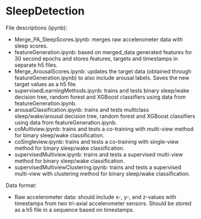 # SleepDetection


File descriptions (ipynb):

- Merge_PA_SleepScores.ipynb: merges raw accelerometer data with sleep scores.
- featureGeneration.ipynb: based on merged_data generated features for 30 second epochs and stores features, targets and timestamps in separate h5 files.
- Merge_ArousalScores.ipynb: updates the target data (obtained through featureGeneration.ipynb) to also include arousal labels. Saves the new target values as a h5 file.
- supervisedLearningMethods.ipynb: trains and tests binary sleep/wake decision tree, random forest and XGBoost classifiers using data from featureGeneration.ipynb.
- arousalClassification.ipynb: trains and tests multiclass sleep/wake/arousal decision tree, random forest and XGBoost classifiers using data from featureGeneration.ipynb.
- coMultiview.ipynb: trains and tests a co-training with multi-view method for binary sleep/wake classification.
- coSingleview.ipynb: trains and tests a co-training with single-view method for binary sleep/wake classification.
- supervisedMultiview.ipynb: trains and tests a supervised multi-view method for binary sleep/wake classification.
- supervisedMultiviewClustering.ipynb: trains and tests a supervised multi-view with clustering method for binary sleep/wake classification.



Data format:

- Raw accelerometer data: should include x-, y-, and z-values with timestamps from two tri-axial accelerometer sensors. Should be stored as a h5 file in a sequence based on timestamps.
